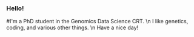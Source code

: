 ### Hello!

#I'm a PhD student in the Genomics Data Science CRT. \n I like genetics, coding, and various other things. \n Have a nice day!
